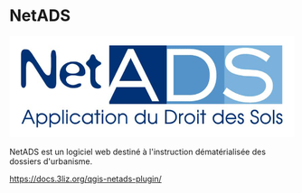 # NetADS

![netads/resources/icons/icon.png](netads/resources/icons/icon.png)

NetADS est un logiciel web destiné à l'instruction dématérialisée des dossiers d'urbanisme.

https://docs.3liz.org/qgis-netads-plugin/
